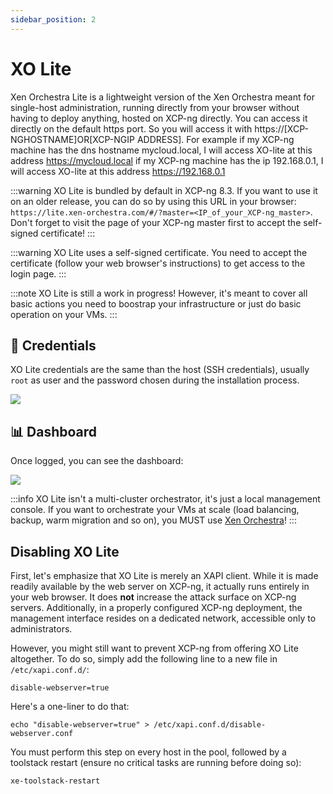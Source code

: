 ```yaml
---
sidebar_position: 2
---
```


# XO Lite

Xen Orchestra Lite is a lightweight version of the Xen Orchestra meant for single-host administration, running directly from your browser without having to deploy anything, hosted on XCP-ng directly.
You can access it directly on the default https port. So you will access it with https://[XCP-NGHOSTNAME]OR[XCP-NGIP ADDRESS].
For example 
if my XCP-ng machine has the dns hostname mycloud.local, I will access XO-lite at this address https://mycloud.local
if my XCP-ng machine has the ip 192.168.0.1, I will access XO-lite at this address https://192.168.0.1

:::warning
XO Lite is bundled by default in XCP-ng 8.3. If you want to use it on an older release, you can do so by using this URL in your browser: `https://lite.xen-orchestra.com/#/?master=<IP_of_your_XCP-ng_master>`. Don't forget to visit the page of your XCP-ng master first to accept the self-signed certificate!
:::

:::warning
XO Lite uses a self-signed certificate. You need to accept the certificate (follow your web browser's instructions) to get  access to the login page.
:::

:::note
XO Lite is still a work in progress! However, it's meant to cover all basic actions you need to boostrap your infrastructure or just do basic operation on your VMs.
:::

## 🔐 Credentials

XO Lite credentials are the same than the host (SSH credentials), usually `root` as user and the password chosen during the installation process.

![](../../../static/img/xolitelogin.png)

## 📊 Dashboard

Once logged, you can see the dashboard:

![](../../../assets/img/xolite.jpg)

:::info
XO Lite isn't a multi-cluster orchestrator, it's just a local management console. If you want to orchestrate your VMs at scale (load balancing, backup, warm migration and so on), you MUST use [Xen Orchestra](../manage-at-scale/xo-web-ui.md)!
:::

## Disabling XO Lite

First, let's emphasize that XO Lite is merely an XAPI client. While it is made readily available by the web server on XCP-ng, it actually runs entirely in your web browser. It does **not** increase the attack surface on XCP-ng servers. Additionally, in a properly configured XCP-ng deployment, the management interface resides on a dedicated network, accessible only to administrators.

However, you might still want to prevent XCP-ng from offering XO Lite altogether. To do so, simply add the following line to a new file in `/etc/xapi.conf.d/`:

```
disable-webserver=true
```

Here's a one-liner to do that:

```
echo "disable-webserver=true" > /etc/xapi.conf.d/disable-webserver.conf
```

You must perform this step on every host in the pool, followed by a toolstack restart (ensure no critical tasks are running before doing so):

```
xe-toolstack-restart
```
